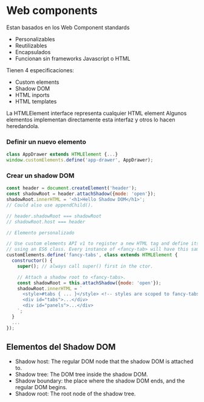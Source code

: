 # Web components
Estan basados en los Web Component standards
- Personalizables
- Reutilizables
- Encapsulados
- Funcionan sin frameworks Javascript o HTML

Tienen 4 especificaciones:

- Custom elements
- Shadow DOM
- HTML inports
- HTML templates

La HTMLElement interface representa cualquier HTML element
Algunos elementos implementan directamente esta interfaz y otros lo hacen heredandola.

### Definir un nuevo elemento
````js
class AppDrawer extends HTMLElement {...}
window.customElements.define('app-drawer', AppDrawer);
````

### Crear un shadow DOM

````js
const header = document.createElement('header');
const shadowRoot = header.attachShadow({mode: 'open'});
shadowRoot.innerHTML = '<h1>Hello Shadow DOM</h1>'; 
// Could also use appendChild().

// header.shadowRoot === shadowRoot
// shadowRoot.host === header

// Elemento personalizado

// Use custom elements API v1 to register a new HTML tag and define its JS behavior
// using an ES6 class. Every instance of <fancy-tab> will have this same prototype.
customElements.define('fancy-tabs', class extends HTMLElement {
  constructor() {
    super(); // always call super() first in the ctor.

    // Attach a shadow root to <fancy-tabs>.
    const shadowRoot = this.attachShadow({mode: 'open'});
    shadowRoot.innerHTML = `
      <style>#tabs { ... }</style> <!-- styles are scoped to fancy-tabs! -->
      <div id="tabs">...</div>
      <div id="panels">...</div>
    `;
  }
  ...
});
````
## Elementos del Shadow DOM
- Shadow host: The regular DOM node that the shadow DOM is attached to.
- Shadow tree: The DOM tree inside the shadow DOM.
- Shadow boundary: the place where the shadow DOM ends, and the regular DOM begins.
- Shadow root: The root node of the shadow tree.